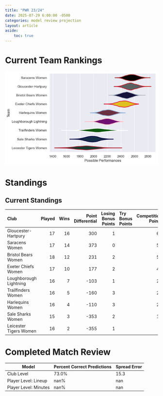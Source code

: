 ```yaml
---  
title: "PWR 23/24"  
date: 2025-07-29 6:00:00 -0500  
categories: model review projection  
layout: article  
aside:  
    toc: true  
---
```

# Current Team Rankings


![Club Rankings](plots/rankings_PWR_2324.png)
# Standings

## Current Standings


| Club                   |   Played |   Wins |   Point Differential |   Losing Bonus Points | Try Bonus Points   |   Competition Points |
|:-----------------------|---------:|-------:|---------------------:|----------------------:|:-------------------|---------------------:|
| Gloucester-Hartpury    |       17 |     16 |                  300 |                     1 |                    |                   65 |
| Saracens Women         |       17 |     14 |                  373 |                     0 |                    |                   56 |
| Bristol Bears Women    |       18 |     12 |                  231 |                     2 |                    |                   50 |
| Exeter Chiefs Women    |       17 |     10 |                  177 |                     2 |                    |                   44 |
| Loughborough Lightning |       16 |      7 |                 -103 |                     1 |                    |                   29 |
| Trailfinders Women     |       16 |      5 |                 -160 |                     3 |                    |                   23 |
| Harlequins Women       |       16 |      4 |                 -110 |                     3 |                    |                   21 |
| Sale Sharks Women      |       15 |      3 |                 -353 |                     2 |                    |                   14 |
| Leicester Tigers Women |       16 |      2 |                 -355 |                     1 |                    |                    9 |



# Completed Match Review


| Model | Percent Correct Predictions | Spread Error |
| ------ | ------ | ------ |
| Club Level | 73.0% | 15.3 |
| Player Level: Lineup | nan% | nan |
| Player Level: Minutes | nan% | nan |

